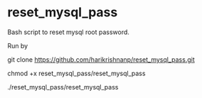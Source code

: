 # reset_mysql_pass
Bash script to reset mysql root password.

Run by

 git clone https://github.com/harikrishnanp/reset_mysql_pass.git
 
 chmod +x reset_mysql_pass/reset_mysql_pass
 
 ./reset_mysql_pass/reset_mysql_pass

